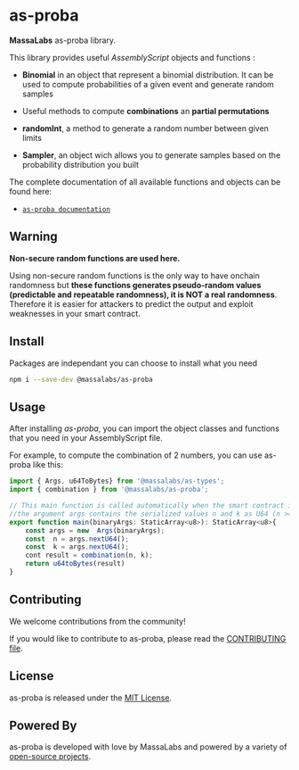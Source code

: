 # as-proba

**MassaLabs** as-proba library.

This library provides useful *AssemblyScript* objects and functions :

- **Binomial** in an object that represent a binomial distribution. It can be used to compute probabilities of a given event and generate random samples

- Useful methods to compute **combinations** an **partial permutations** 

- **randomInt**, a method to generate a random number between given limits

- **Sampler**, an object wich allows you to generate samples based on the probability distribution you built

The complete documentation of all available functions and objects can be found here:

- [`as-proba documentation`](https://as-proba.docs.massa.net)

## Warning
**Non-secure random functions are used here.**

Using non-secure random functions is the only way to have onchain randomness but **these functions generates pseudo-random values (predictable and repeatable randomness), it is NOT a real randomness**.
Therefore it is easier for attackers to predict the output and exploit weaknesses in your smart contract.

## Install

Packages are independant you can choose to install what you need

```sh
npm i --save-dev @massalabs/as-proba
```

## Usage
After installing *as-proba*, you can import the object classes and functions that you need in your AssemblyScript file.

For example, to compute the combination of 2 numbers, you can use as-proba like this:
```typescript
import { Args, u64ToBytes} from '@massalabs/as-types';
import { combination } from '@massalabs/as-proba';

// This main function is called automatically when the smart contract is executed by the blockchain.
//the argument args contains the serialized values n and k as U64 (n >= k)
export function main(binaryArgs: StaticArray<u8>): StaticArray<u8>{
	const args = new  Args(binaryArgs);
	const  n = args.nextU64();
	const  k = args.nextU64();
	cont result = combination(n, k);
	return u64toBytes(result)
}
```
## Contributing
We welcome contributions from the community!

If you would like to contribute to as-proba, please read the [CONTRIBUTING file](CONTRIBUTING.md).

## License
as-proba is released under the [MIT License](LICENSE).

## Powered By
as-proba is developed with love by MassaLabs and powered by a variety of [open-source projects](powered-by.md).
